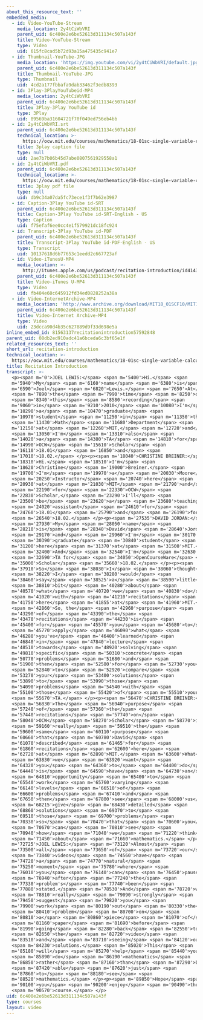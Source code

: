 ```yaml
---
about_this_resource_text: ''
embedded_media:
  - id: Video-YouTube-Stream
    media_location: 2y4tCiWbVRI
    parent_uid: 6c400e2e6be52613d311134c507a143f
    title: Video-YouTube-Stream
    type: Video
    uid: 615fc8cad5b72d93a15a475435c941e7
  - id: Thumbnail-YouTube-JPG
    media_location: 'https://img.youtube.com/vi/2y4tCiWbVRI/default.jpg'
    parent_uid: 6c400e2e6be52613d311134c507a143f
    title: Thumbnail-YouTube-JPG
    type: Thumbnail
    uid: 4cd2a177fbbafa9dab33462f3edb8393
  - id: 3Play-3PlayYouTubeid-MP4
    media_location: 2y4tCiWbVRI
    parent_uid: 6c400e2e6be52613d311134c507a143f
    title: 3Play-3Play YouTube id
    type: 3Play
    uid: 89569ba31604721f70f049ed756eb4bb
  - id: 2y4tCiWbVRI.srt
    parent_uid: 6c400e2e6be52613d311134c507a143f
    technical_location: >-
      https://ocw.mit.edu/courses/mathematics/18-01sc-single-variable-calculus-fall-2010/syllabus/recitation-introduction/2y4tCiWbVRI.srt
    title: 3play caption file
    type: null
    uid: 2ae7b7b06b45d7abe0807561929558a1
  - id: 2y4tCiWbVRI.pdf
    parent_uid: 6c400e2e6be52613d311134c507a143f
    technical_location: >-
      https://ocw.mit.edu/courses/mathematics/18-01sc-single-variable-calculus-fall-2010/syllabus/recitation-introduction/2y4tCiWbVRI.pdf
    title: 3play pdf file
    type: null
    uid: db9c34a07da5fc73ece1f3f7b62e3987
  - id: Caption-3Play YouTube id-SRT
    parent_uid: 6c400e2e6be52613d311134c507a143f
    title: Caption-3Play YouTube id-SRT-English - US
    type: Caption
    uid: f75efaf6ee0cc4e1f579921dc18fc924
  - id: Transcript-3Play YouTube id-PDF
    parent_uid: 6c400e2e6be52613d311134c507a143f
    title: Transcript-3Play YouTube id-PDF-English - US
    type: Transcript
    uid: 10137618d6b77653c1eedd2c667723af
  - id: Video-iTunesU-MP4
    media_location: >-
      http://itunes.apple.com/us/podcast/recitation-introduction/id414308064?i=90318621
    parent_uid: 6c400e2e6be52613d311134c507a143f
    title: Video-iTunes U-MP4
    type: Video
    uid: fb404e60c645912fd34ed0828252a38a
  - id: Video-InternetArchive-MP4
    media_location: 'http://www.archive.org/download/MIT18_01SCF10/MIT18_01SCF10Rec_00_300k.mp4'
    parent_uid: 6c400e2e6be52613d311134c507a143f
    title: Video-Internet Archive-MP4
    type: Video
    uid: 23dcca90d4b35c627889d9f33d698e5a
inline_embed_id: 81563137recitationintroduction57592848
parent_uid: 08db2ed910adc41a6bceda6c3bf65e1f
related_resources_text: ''
short_url: recitation-introduction
technical_location: >-
  https://ocw.mit.edu/courses/mathematics/18-01sc-single-variable-calculus-fall-2010/syllabus/recitation-introduction
title: Recitation Introduction
transcript: >-
  <p><span m='0'>JOEL LEWIS:</span> <span m='5400'>Hi.</span> <span
  m='5940'>My</span> <span m='6160'>name</span> <span m='6380'>is</span> <span
  m='6590'>Joel</span> <span m='6820'>Lewis.</span> <span m='7650'>At</span>
  <span m='7890'>the</span> <span m='7990'>time</span> <span m='8250'>of</span>
  <span m='8340'>this</span> <span m='8580'>recording</span> <span
  m='9060'>in</span> <span m='9210'>2010</span> <span m='10080'>I'm</span> <span
  m='10290'>a</span> <span m='10470'>graduate</span> <span
  m='10970'>student</span> <span m='11250'>in</span> <span m='11350'>the</span>
  <span m='11430'>Math</span> <span m='11680'>Department</span> <span
  m='12150'>at</span> <span m='12260'>MIT,</span> <span m='12720'>and</span>
  <span m='13050'>I'm</span> <span m='13310'>also</span> <span
  m='14020'>a</span> <span m='14380'>TA</span> <span m='14810'>for</span> <span
  m='14990'>OCW</span> <span m='15610'>Scholar</span> <span
  m='16110'>18.01</span> <span m='16850'>and</span> <span
  m='17010'>18.02.</span> </p><p><span m='18040'>CHRISTINE BREINER:</span> <span
  m='18310'>Hi.</span> <span m='18510'>I'm</span> <span
  m='18620'>Christine</span> <span m='19000'>Breiner.</span> <span
  m='19700'>I'm</span> <span m='19970'>a</span> <span m='20030'>Moore</span>
  <span m='20250'>Instructor</span> <span m='20740'>here</span> <span
  m='20930'>at</span> <span m='21030'>MIT</span> <span m='21790'>and</span>
  <span m='22190'>for</span> <span m='22330'>OCW</span> <span
  m='22830'>Scholar,</span> <span m='23290'>I'll</span> <span
  m='23500'>be</span> <span m='23620'>a</span> <span m='23680'>teaching</span>
  <span m='24020'>assistant</span> <span m='24610'>for</span> <span
  m='24760'>18.01</span> <span m='25790'>and</span> <span m='26190'>for</span>
  <span m='26540'>18.02.</span> </p><p><span m='27535'>DAVID JORDAN:</span>
  <span m='27930'>My</span> <span m='28050'>name</span> <span
  m='28210'>is</span> <span m='28340'>David</span> <span m='28640'>Jordan</span>
  <span m='29170'>and</span> <span m='29960'>I'm</span> <span m='30170'>a</span>
  <span m='30390'>graduate</span> <span m='30840'>student</span> <span
  m='31200'>here</span> <span m='31370'>at</span> <span m='31500'>MIT.</span>
  <span m='32400'>And</span> <span m='32540'>I'm</span> <span m='32630'>a</span>
  <span m='32690'>TA for</span> <span m='34050'>OpenCourseWare</span> <span
  m='35000'>Scholar</span> <span m='35660'>18.02.</span> </p><p><span
  m='37910'>So</span> <span m='38030'>I</span> <span m='38060'>thought</span>
  <span m='38220'>I</span> <span m='38280'>would</span> <span
  m='38460'>say</span> <span m='38525'>a</span> <span m='38590'>little</span>
  <span m='38810'>bit</span> <span m='40280'>about</span> <span
  m='40570'>what</span> <span m='40720'>we</span> <span m='40830'>do</span>
  <span m='41020'>with</span> <span m='41210'>recitations</span> <span
  m='41750'>here</span> <span m='41855'>at</span> <span m='41960'>MIT.</span>
  <span m='42860'>So, the</span> <span m='42960'>purpose</span> <span
  m='43290'>of</span> <span m='43390'>the</span> <span
  m='43470'>recitations</span> <span m='44230'>is</span> <span
  m='45400'>for</span> <span m='45570'>you</span> <span m='45680'>to</span>
  <span m='45770'>apply</span> <span m='46090'>what</span> <span
  m='46280'>you've</span> <span m='46400'>learned</span> <span
  m='46840'>in</span> <span m='47840'>lecture</span> <span
  m='48510'>towards</span> <span m='48920'>solving</span> <span
  m='49810'>specific</span> <span m='50310'>concrete</span> <span
  m='50770'>problems</span> <span m='51680'>and</span> <span
  m='51900'>then</span> <span m='52580'>for</span> <span m='52730'>you</span>
  <span m='52840'>to</span> <span m='52920'>compare</span> <span
  m='53270'>your</span> <span m='53400'>solutions</span> <span
  m='53890'>to</span> <span m='53990'>those</span> <span
  m='54090'>problems</span> <span m='54540'>with</span> <span
  m='55100'>those</span> <span m='55420'>of</span> <span m='55510'>your</span>
  <span m='55670'>TA.</span> </p><p><span m='56470'>CHRISTINE BREINER:</span>
  <span m='56830'>The</span> <span m='56940'>purpose</span> <span
  m='57240'>of</span> <span m='57360'>the</span> <span
  m='57440'>recitations</span> <span m='57740'>on</span> <span
  m='58040'>OCW</span> <span m='58270'>Scholar</span> <span m='58770'>is</span>
  <span m='59160'>really</span> <span m='59510'>the</span> <span
  m='59600'>same</span> <span m='60110'>purpose</span> <span
  m='60660'>that</span> <span m='60780'>David</span> <span
  m='61070'>described</span> <span m='61465'>for</span> <span
  m='61860'>recitations</span> <span m='62600'>here</span> <span
  m='62720'>at</span> <span m='62890'>MIT.</span> <span m='63600'>What</span>
  <span m='63830'>we</span> <span m='63920'>want</span> <span
  m='64320'>you</span> <span m='64360'>to</span> <span m='64400'>do</span> <span
  m='64440'>is</span> <span m='64590'>have</span> <span m='64730'>an</span>
  <span m='64810'>opportunity</span> <span m='65400'>to</span> <span
  m='65540'>work</span> <span m='65760'>varying</span> <span
  m='66140'>levels</span> <span m='66510'>of</span> <span
  m='66600'>problems</span> <span m='67410'>and</span> <span
  m='67650'>then</span> <span m='67800'>see</span> <span m='68000'>us</span>
  <span m='68215'>give</span> <span m='68430'>detailed</span> <span
  m='68860'>solutions</span> <span m='69370'>to</span> <span
  m='69510'>those</span> <span m='69700'>problems</span> <span
  m='70330'>so</span> <span m='70470'>that</span> <span m='70600'>you</span>
  <span m='70670'>can</span> <span m='70810'>see</span> <span
  m='70940'>how</span> <span m='71040'>we</span> <span m='71220'>think</span>
  <span m='71450'>about</span> <span m='71660'>mathematics.</span> </p><p><span
  m='72725'>JOEL LEWIS:</span> <span m='73120'>Almost</span> <span
  m='73500'>all</span> <span m='73650'>of</span> <span m='73720'>our</span>
  <span m='73840'>videos</span> <span m='74560'>have</span> <span
  m='74720'>a</span> <span m='74770'>natural</span> <span
  m='75250'>moment</span> <span m='75780'>where</span> <span
  m='76010'>you</span> <span m='76140'>can</span> <span m='76450'>pause</span>
  <span m='76940'>after</span> <span m='77240'>the</span> <span
  m='77330'>problem's</span> <span m='77740'>been</span> <span
  m='77880'>stated.</span> <span m='78530'>And</span> <span m='78720'>we</span>
  <span m='78810'>really</span> <span m='79090'>strongly</span> <span
  m='79450'>suggest</span> <span m='79820'>you</span> <span
  m='79900'>work</span> <span m='80190'>out</span> <span m='80330'>the</span>
  <span m='80410'>problem</span> <span m='80700'>on</span> <span
  m='80810'>a</span> <span m='80860'>piece</span> <span m='81070'>of</span>
  <span m='81160'>paper</span> <span m='81690'>before</span> <span
  m='81990'>going</span> <span m='82280'>back</span> <span m='82550'>to</span>
  <span m='82650'>the</span> <span m='82720'>video</span> <span
  m='83510'>and</span> <span m='83710'>seeing</span> <span m='84120'>our</span>
  <span m='84230'>solutions.</span> <span m='85020'>This</span> <span
  m='85180'>will</span> <span m='85270'>help</span> <span m='85440'>you</span>
  <span m='85890'>do</span> <span m='86190'>mathematics</span> <span
  m='86850'>rather</span> <span m='87160'>than</span> <span m='87290'>be</span>
  <span m='87420'>able</span> <span m='87620'>just</span> <span
  m='87860'>to</span> <span m='88180'>see</span> <span
  m='88520'>mathematics.</span> </p><p><span m='89850'>Hope</span> <span
  m='90100'>you</span> <span m='90200'>enjoy</span> <span m='90490'>the</span>
  <span m='90570'>course.</span> </p>
uid: 6c400e2e6be52613d311134c507a143f
type: courses
layout: video
---
```

